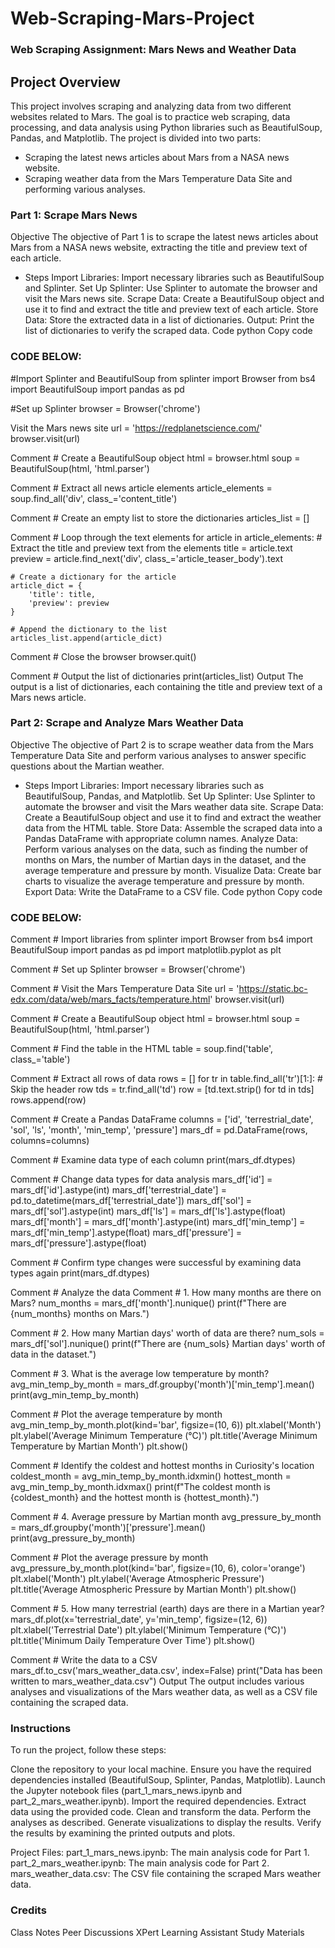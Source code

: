 # Web-Scraping-Mars-Project
### Web Scraping Assignment: Mars News and Weather Data
## Project Overview
This project involves scraping and analyzing data from two different websites related to Mars. The goal is to practice web scraping, data processing, and data analysis using Python libraries such as BeautifulSoup, Pandas, and Matplotlib. The project is divided into two parts:

- Scraping the latest news articles about Mars from a NASA news website.
- Scraping weather data from the Mars Temperature Data Site and performing various analyses.

### Part 1: Scrape Mars News
Objective
The objective of Part 1 is to scrape the latest news articles about Mars from a NASA news website, extracting the title and preview text of each article.

- Steps
Import Libraries: Import necessary libraries such as BeautifulSoup and Splinter.
Set Up Splinter: Use Splinter to automate the browser and visit the Mars news site.
Scrape Data: Create a BeautifulSoup object and use it to find and extract the title and preview text of each article.
Store Data: Store the extracted data in a list of dictionaries.
Output: Print the list of dictionaries to verify the scraped data.
Code
python
Copy code

### CODE BELOW:
#Import Splinter and BeautifulSoup
from splinter import Browser
from bs4 import BeautifulSoup
import pandas as pd

#Set up Splinter
browser = Browser('chrome')

Visit the Mars news site
url = 'https://redplanetscience.com/'
browser.visit(url)

Comment # Create a BeautifulSoup object
html = browser.html
soup = BeautifulSoup(html, 'html.parser')

Comment # Extract all news article elements
article_elements = soup.find_all('div', class_='content_title')

Comment # Create an empty list to store the dictionaries
articles_list = []

Comment # Loop through the text elements
for article in article_elements:
    # Extract the title and preview text from the elements
    title = article.text
    preview = article.find_next('div', class_='article_teaser_body').text
    
    # Create a dictionary for the article
    article_dict = {
        'title': title,
        'preview': preview
    }
    
    # Append the dictionary to the list
    articles_list.append(article_dict)

Comment # Close the browser
browser.quit()

Comment # Output the list of dictionaries
print(articles_list)
Output
The output is a list of dictionaries, each containing the title and preview text of a Mars news article.

### Part 2: Scrape and Analyze Mars Weather Data
Objective
The objective of Part 2 is to scrape weather data from the Mars Temperature Data Site and perform various analyses to answer specific questions about the Martian weather.

- Steps
Import Libraries: Import necessary libraries such as BeautifulSoup, Pandas, and Matplotlib.
Set Up Splinter: Use Splinter to automate the browser and visit the Mars weather data site.
Scrape Data: Create a BeautifulSoup object and use it to find and extract the weather data from the HTML table.
Store Data: Assemble the scraped data into a Pandas DataFrame with appropriate column names.
Analyze Data: Perform various analyses on the data, such as finding the number of months on Mars, the number of Martian days in the dataset, and the average temperature and pressure by month.
Visualize Data: Create bar charts to visualize the average temperature and pressure by month.
Export Data: Write the DataFrame to a CSV file.
Code
python
Copy code

### CODE BELOW:
Comment # Import libraries
from splinter import Browser
from bs4 import BeautifulSoup
import pandas as pd
import matplotlib.pyplot as plt

Comment # Set up Splinter
browser = Browser('chrome')

Comment # Visit the Mars Temperature Data Site
url = 'https://static.bc-edx.com/data/web/mars_facts/temperature.html'
browser.visit(url)

Comment # Create a BeautifulSoup object
html = browser.html
soup = BeautifulSoup(html, 'html.parser')

Comment # Find the table in the HTML
table = soup.find('table', class_='table')

Comment # Extract all rows of data
rows = []
for tr in table.find_all('tr')[1:]:  # Skip the header row
    tds = tr.find_all('td')
    row = [td.text.strip() for td in tds]
    rows.append(row)

Comment # Create a Pandas DataFrame
columns = ['id', 'terrestrial_date', 'sol', 'ls', 'month', 'min_temp', 'pressure']
mars_df = pd.DataFrame(rows, columns=columns)

Comment # Examine data type of each column
print(mars_df.dtypes)

Comment # Change data types for data analysis
mars_df['id'] = mars_df['id'].astype(int)
mars_df['terrestrial_date'] = pd.to_datetime(mars_df['terrestrial_date'])
mars_df['sol'] = mars_df['sol'].astype(int)
mars_df['ls'] = mars_df['ls'].astype(float)
mars_df['month'] = mars_df['month'].astype(int)
mars_df['min_temp'] = mars_df['min_temp'].astype(float)
mars_df['pressure'] = mars_df['pressure'].astype(float)

Comment # Confirm type changes were successful by examining data types again
print(mars_df.dtypes)

Comment # Analyze the data
Comment # 1. How many months are there on Mars?
num_months = mars_df['month'].nunique()
print(f"There are {num_months} months on Mars.")

Comment # 2. How many Martian days' worth of data are there?
num_sols = mars_df['sol'].nunique()
print(f"There are {num_sols} Martian days' worth of data in the dataset.")

Comment # 3. What is the average low temperature by month?
avg_min_temp_by_month = mars_df.groupby('month')['min_temp'].mean()
print(avg_min_temp_by_month)

Comment # Plot the average temperature by month
avg_min_temp_by_month.plot(kind='bar', figsize=(10, 6))
plt.xlabel('Month')
plt.ylabel('Average Minimum Temperature (°C)')
plt.title('Average Minimum Temperature by Martian Month')
plt.show()

Comment # Identify the coldest and hottest months in Curiosity's location
coldest_month = avg_min_temp_by_month.idxmin()
hottest_month = avg_min_temp_by_month.idxmax()
print(f"The coldest month is {coldest_month} and the hottest month is {hottest_month}.")

Comment # 4. Average pressure by Martian month
avg_pressure_by_month = mars_df.groupby('month')['pressure'].mean()
print(avg_pressure_by_month)

Comment # Plot the average pressure by month
avg_pressure_by_month.plot(kind='bar', figsize=(10, 6), color='orange')
plt.xlabel('Month')
plt.ylabel('Average Atmospheric Pressure')
plt.title('Average Atmospheric Pressure by Martian Month')
plt.show()

Comment # 5. How many terrestrial (earth) days are there in a Martian year?
mars_df.plot(x='terrestrial_date', y='min_temp', figsize=(12, 6))
plt.xlabel('Terrestrial Date')
plt.ylabel('Minimum Temperature (°C)')
plt.title('Minimum Daily Temperature Over Time')
plt.show()

Comment # Write the data to a CSV
mars_df.to_csv('mars_weather_data.csv', index=False)
print("Data has been written to mars_weather_data.csv")
Output
The output includes various analyses and visualizations of the Mars weather data, as well as a CSV file containing the scraped data.

### Instructions
To run the project, follow these steps:

Clone the repository to your local machine.
Ensure you have the required dependencies installed (BeautifulSoup, Splinter, Pandas, Matplotlib).
Launch the Jupyter notebook files (part_1_mars_news.ipynb and part_2_mars_weather.ipynb).
Import the required dependencies.
Extract data using the provided code.
Clean and transform the data.
Perform the analyses as described.
Generate visualizations to display the results.
Verify the results by examining the printed outputs and plots.

Project Files:
part_1_mars_news.ipynb: The main analysis code for Part 1.
part_2_mars_weather.ipynb: The main analysis code for Part 2.
mars_weather_data.csv: The CSV file containing the scraped Mars weather data.

### Credits
Class Notes
Peer Discussions
XPert Learning Assistant
Study Materials
